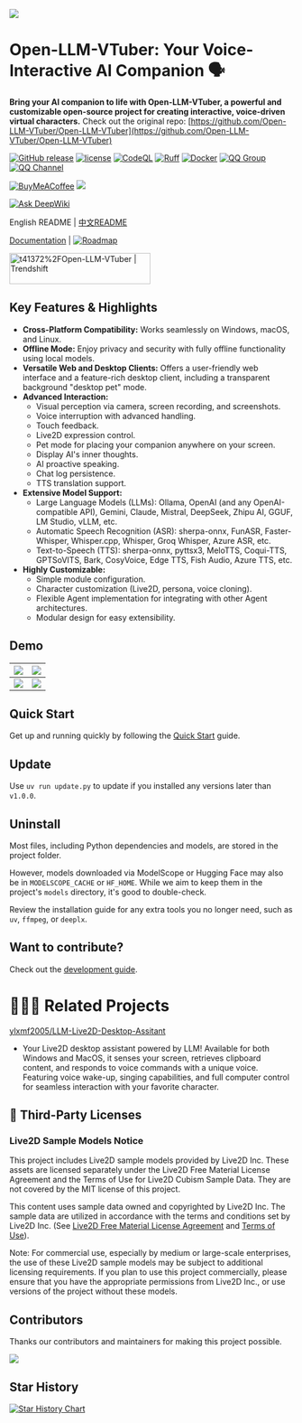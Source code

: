 [![](./assets/banner.jpg)](https://github.com/Open-LLM-VTuber/Open-LLM-VTuber)

# Open-LLM-VTuber: Your Voice-Interactive AI Companion 🗣️

**Bring your AI companion to life with Open-LLM-VTuber, a powerful and customizable open-source project for creating interactive, voice-driven virtual characters.** Check out the original repo: [https://github.com/Open-LLM-VTuber/Open-LLM-VTuber](https://github.com/Open-LLM-VTuber/Open-LLM-VTuber)

[![GitHub release](https://img.shields.io/github/v/release/t41372/Open-LLM-VTuber)](https://github.com/t41372/Open-LLM-VTuber/releases) 
[![license](https://img.shields.io/github/license/t41372/Open-LLM-VTuber)](https://github.com/t41372/Open-LLM-VTuber/blob/master/LICENSE) 
[![CodeQL](https://github.com/Open-LLM-VTuber/Open-LLM-VTuber/actions/workflows/codeql.yml/badge.svg)](https://github.com/Open-LLM-VTuber/Open-LLM-VTuber/actions/workflows/codeql.yml)
[![Ruff](https://github.com/Open-LLM-VTuber/Open-LLM-VTuber/actions/workflows/ruff.yml/badge.svg)](https://github.com/Open-LLM-VTuber/Open-LLM-VTuber/actions/workflows/ruff.yml)
[![Docker](https://img.shields.io/badge/t41372%2FOpen--LLM--VTuber-%25230db7ed.svg?logo=docker&logoColor=blue&labelColor=white&color=blue)](https://hub.docker.com/r/t41372/open-llm-vtuber) 
[![QQ Group](https://img.shields.io/badge/QQ_Group-792615362-white?style=flat&logo=qq&logoColor=white)](https://qm.qq.com/q/ngvNUQpuKI)
[![QQ Channel](https://img.shields.io/badge/QQ_Channel_(dev)-pd93364606-white?style=flat&logo=qq&logoColor=white)](https://pd.qq.com/s/tt54r3bu)


[![BuyMeACoffee](https://img.shields.io/badge/Buy%20Me%20a%20Coffee-ffdd00?style=for-the-badge&logo=buy-me-a-coffee&logoColor=black)](https://www.buymeacoffee.com/yi.ting)
[![](https://dcbadge.limes.pink/api/server/3UDA8YFDXx)](https://discord.gg/3UDA8YFDXx)

[![Ask DeepWiki](https://deepwiki.com/badge.svg)](https://deepwiki.com/Open-LLM-VTuber/Open-LLM-VTuber)

English README | [中文README](https://github.com/t41372/Open-LLM-VTuber/blob/main/README.CN.md)

[Documentation](https://open-llm-vtuber.github.io/docs/quick-start) | [![Roadmap](https://img.shields.io/badge/Roadmap-GitHub_Project-yellow)](https://github.com/orgs/Open-LLM-VTuber/projects/2)

<a href="https://trendshift.io/repositories/12358" target="_blank"><img src="https://trendshift.io/api/badge/repositories/12358" alt="t41372%2FOpen-LLM-VTuber | Trendshift" style="width: 250px; height: 55px;" width="250" height="55"/></a>

## Key Features & Highlights

*   **Cross-Platform Compatibility:** Works seamlessly on Windows, macOS, and Linux.
*   **Offline Mode:** Enjoy privacy and security with fully offline functionality using local models.
*   **Versatile Web and Desktop Clients:**  Offers a user-friendly web interface and a feature-rich desktop client, including a transparent background "desktop pet" mode.
*   **Advanced Interaction:**
    *   Visual perception via camera, screen recording, and screenshots.
    *   Voice interruption with advanced handling.
    *   Touch feedback.
    *   Live2D expression control.
    *   Pet mode for placing your companion anywhere on your screen.
    *   Display AI's inner thoughts.
    *   AI proactive speaking.
    *   Chat log persistence.
    *   TTS translation support.
*   **Extensive Model Support:**
    *   Large Language Models (LLMs): Ollama, OpenAI (and any OpenAI-compatible API), Gemini, Claude, Mistral, DeepSeek, Zhipu AI, GGUF, LM Studio, vLLM, etc.
    *   Automatic Speech Recognition (ASR): sherpa-onnx, FunASR, Faster-Whisper, Whisper.cpp, Whisper, Groq Whisper, Azure ASR, etc.
    *   Text-to-Speech (TTS): sherpa-onnx, pyttsx3, MeloTTS, Coqui-TTS, GPTSoVITS, Bark, CosyVoice, Edge TTS, Fish Audio, Azure TTS, etc.
*   **Highly Customizable:**
    *   Simple module configuration.
    *   Character customization (Live2D, persona, voice cloning).
    *   Flexible Agent implementation for integrating with other Agent architectures.
    *   Modular design for easy extensibility.

## Demo

| ![](assets/i1.jpg) | ![](assets/i2.jpg) |
|:---:|:---:|
| ![](assets/i3.jpg) | ![](assets/i4.jpg) |

## Quick Start

Get up and running quickly by following the [Quick Start](https://open-llm-vtuber.github.io/docs/quick-start) guide.

## Update

Use `uv run update.py` to update if you installed any versions later than `v1.0.0`.

## Uninstall

Most files, including Python dependencies and models, are stored in the project folder.

However, models downloaded via ModelScope or Hugging Face may also be in `MODELSCOPE_CACHE` or `HF_HOME`. While we aim to keep them in the project's `models` directory, it's good to double-check.  

Review the installation guide for any extra tools you no longer need, such as `uv`, `ffmpeg`, or `deeplx`.  

## Want to contribute?

Check out the [development guide](https://docs.llmvtuber.com/docs/development-guide/overview).

# 🎉🎉🎉 Related Projects

[ylxmf2005/LLM-Live2D-Desktop-Assitant](https://github.com/ylxmf2005/LLM-Live2D-Desktop-Assitant)
- Your Live2D desktop assistant powered by LLM! Available for both Windows and MacOS, it senses your screen, retrieves clipboard content, and responds to voice commands with a unique voice. Featuring voice wake-up, singing capabilities, and full computer control for seamless interaction with your favorite character.

## 📜 Third-Party Licenses

### Live2D Sample Models Notice

This project includes Live2D sample models provided by Live2D Inc. These assets are licensed separately under the Live2D Free Material License Agreement and the Terms of Use for Live2D Cubism Sample Data. They are not covered by the MIT license of this project.

This content uses sample data owned and copyrighted by Live2D Inc. The sample data are utilized in accordance with the terms and conditions set by Live2D Inc. (See [Live2D Free Material License Agreement](https://www.live2d.jp/en/terms/live2d-free-material-license-agreement/) and [Terms of Use](https://www.live2d.com/eula/live2d-sample-model-terms_en.html)).

Note: For commercial use, especially by medium or large-scale enterprises, the use of these Live2D sample models may be subject to additional licensing requirements. If you plan to use this project commercially, please ensure that you have the appropriate permissions from Live2D Inc., or use versions of the project without these models.

## Contributors

Thanks our contributors and maintainers for making this project possible.

<a href="https://github.com/Open-LLM-VTuber/Open-LLM-VTuber/graphs/contributors">
  <img src="https://contrib.rocks/image?repo=Open-LLM-VTuber/Open-LLM-VTuber" />
</a>

## Star History

[![Star History Chart](https://api.star-history.com/svg?repos=t41372/open-llm-vtuber&type=Date)](https://star-history.com/#t41372/open-llm-vtuber&Date)